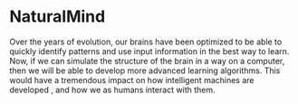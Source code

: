 # NaturalMind

Over the years of evolution, our brains have been optimized to be able to quickly identify patterns and use input information in the best way to learn. Now, if we can simulate the structure of the brain in a way on a computer, then we will be able to develop more advanced learning algorithms. This would have a tremendous impact on how intelligent machines are developed , and how we as humans interact with them.
